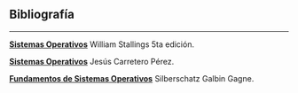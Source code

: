 ## Bibliografía
---
[**Sistemas Operativos**][Stalling] William Stallings 5ta edición.

[**Sistemas Operativos**][Carretero] Jesús Carretero Pérez.

[**Fundamentos de Sistemas Operativos**][Sil] Silberschatz Galbin Gagne.


[Stalling]:https://drive.google.com/open?id=0B0LFWEqa9SDkVkRHakdHTzk2RTQ
[Carretero]:https://drive.google.com/file/d/0B0LFWEqa9SDkNGtERnR1QUFJMDg/view?usp=sharing
[Sil]:https://drive.google.com/file/d/0B0LFWEqa9SDkc2pwX0NlNHA1TXc/view?usp=sharing


